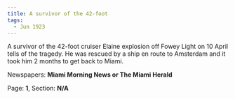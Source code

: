 ```yaml
---  
title: A survivor of the 42-foot  
tags:  
  - Jun 1923  
---  
```

  
A survivor of the 42-foot cruiser Elaine explosion off Fowey Light on 10 April tells of the tragedy. He was rescued by a ship en route to Amsterdam and it took him 2 months to get back to Miami.  
  
Newspapers: **Miami Morning News or The Miami Herald**  
  
Page: **1**, Section: **N/A** 
